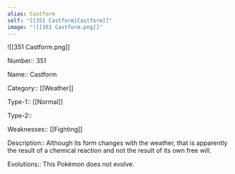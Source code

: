 ```yaml
---
alias: Castform
self: "[[351 Castform|Castform]]"
image: "![[351 Castform.png]]"
---
```


![[351 Castform.png]]

Number:: 351

Name:: Castform

Category:: [[Weather]]

Type-1:: [[Normal]]

Type-2:: 

Weaknesses:: [[Fighting]] 

Description:: Although its form changes with the weather, that is apparently the result of a chemical reaction and not the result of its own free will.

Evolutions:: This Pokémon does not evolve.